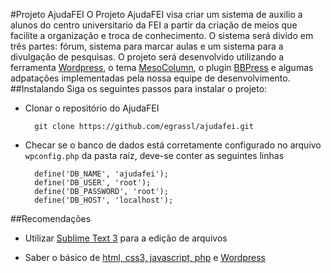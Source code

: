 #Projeto AjudaFEI
O Projeto AjudaFEI visa criar um sistema de auxilio a alunos do centro universitario da FEI a partir da criação de meios que facilite a organização e troca de conhecimento. O sistema será divido em três partes: fórum, sistema para marcar aulas e um sistema para a divulgação de pesquisas. O projeto será desenvolvido utilizando a ferramenta [Wordpress](https://br.wordpress.com  "Wordpress"), o tema [MesoColumn](https://wordpress.org/themes/mesocolumn/  "MesoColumn"), o plugin [BBPress](https://bbpress.org  "BBPress") e algumas adpatações implementadas pela nossa equipe de desenvolvimento.
##Instalando
Siga os seguintes passos para instalar o projeto:

* Clonar o repositório do AjudaFEI

		git clone https://github.com/egrassl/ajudafei.git

* Checar se o banco de dados está corretamente configurado no arquivo `wpconfig.php` da pasta raíz, deve-se conter as seguintes linhas

		define('DB_NAME', 'ajudafei');
		define('DB_USER', 'root');
		define('DB_PASSWORD', 'root');
		define('DB_HOST', 'localhost');

##Recomendações

* Utilizar [Sublime Text 3](https://www.sublimetext.com/3  "Sublime Text 3") para a edição de arquivos

* Saber o básico de [html, css3, javascript, php](http://www.w3schools.com  "w3schools") e [Wordpress](https://codex.wordpress.org  "Wordpress Codex")